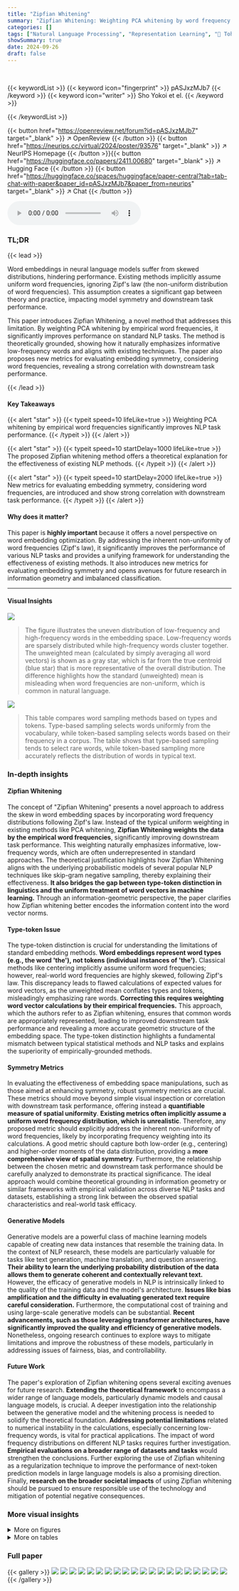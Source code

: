 ```yaml
---
title: "Zipfian Whitening"
summary: "Zipfian Whitening: Weighting PCA whitening by word frequency dramatically improves NLP task performance, surpassing established baselines and providing a theoretical framework for existing methods."
categories: []
tags: ["Natural Language Processing", "Representation Learning", "🏢 Tohoku University",]
showSummary: true
date: 2024-09-26
draft: false
---
```


<br>

{{< keywordList >}}
{{< keyword icon="fingerprint" >}} pASJxzMJb7 {{< /keyword >}}
{{< keyword icon="writer" >}} Sho Yokoi et el. {{< /keyword >}}
 
{{< /keywordList >}}

{{< button href="https://openreview.net/forum?id=pASJxzMJb7" target="_blank" >}}
↗ OpenReview
{{< /button >}}
{{< button href="https://neurips.cc/virtual/2024/poster/93576" target="_blank" >}}
↗ NeurIPS Homepage
{{< /button >}}{{< button href="https://huggingface.co/papers/2411.00680" target="_blank" >}}
↗ Hugging Face
{{< /button >}}
{{< button href="https://huggingface.co/spaces/huggingface/paper-central?tab=tab-chat-with-paper&paper_id=pASJxzMJb7&paper_from=neurips" target="_blank" >}}
↗ Chat
{{< /button >}}



<audio controls>
    <source src="https://ai-paper-reviewer.com/pASJxzMJb7/podcast.wav" type="audio/wav">
    Your browser does not support the audio element.
</audio>


### TL;DR


{{< lead >}}

Word embeddings in neural language models suffer from skewed distributions, hindering performance.  Existing methods implicitly assume uniform word frequencies, ignoring Zipf's law (the non-uniform distribution of word frequencies). This assumption creates a significant gap between theory and practice, impacting model symmetry and downstream task performance.

This paper introduces Zipfian Whitening, a novel method that addresses this limitation. By weighting PCA whitening by empirical word frequencies, it significantly improves performance on standard NLP tasks.  The method is theoretically grounded, showing how it naturally emphasizes informative low-frequency words and aligns with existing techniques. The paper also proposes new metrics for evaluating embedding symmetry, considering word frequencies, revealing a strong correlation with downstream task performance.

{{< /lead >}}


#### Key Takeaways

{{< alert "star" >}}
{{< typeit speed=10 lifeLike=true >}} Weighting PCA whitening by empirical word frequencies significantly improves NLP task performance. {{< /typeit >}}
{{< /alert >}}

{{< alert "star" >}}
{{< typeit speed=10 startDelay=1000 lifeLike=true >}} The proposed Zipfian whitening method offers a theoretical explanation for the effectiveness of existing NLP methods. {{< /typeit >}}
{{< /alert >}}

{{< alert "star" >}}
{{< typeit speed=10 startDelay=2000 lifeLike=true >}} New metrics for evaluating embedding symmetry, considering word frequencies, are introduced and show strong correlation with downstream task performance. {{< /typeit >}}
{{< /alert >}}

#### Why does it matter?
This paper is **highly important** because it offers a novel perspective on word embedding optimization. By addressing the inherent non-uniformity of word frequencies (Zipf's law), it significantly improves the performance of various NLP tasks and provides a unifying framework for understanding the effectiveness of existing methods.  It also introduces new metrics for evaluating embedding symmetry and opens avenues for future research in information geometry and imbalanced classification.

------
#### Visual Insights



![](https://ai-paper-reviewer.com/pASJxzMJb7/figures_1_1.jpg)

> The figure illustrates the uneven distribution of low-frequency and high-frequency words in the embedding space.  Low-frequency words are sparsely distributed while high-frequency words cluster together.  The unweighted mean (calculated by simply averaging all word vectors) is shown as a gray star, which is far from the true centroid (blue star) that is more representative of the overall distribution.  The difference highlights how the standard (unweighted) mean is misleading when word frequencies are non-uniform, which is common in natural language.





![](https://ai-paper-reviewer.com/pASJxzMJb7/tables_2_1.jpg)

> This table compares word sampling methods based on types and tokens. Type-based sampling selects words uniformly from the vocabulary, while token-based sampling selects words based on their frequency in a corpus.  The table shows that type-based sampling tends to select rare words, while token-based sampling more accurately reflects the distribution of words in typical text.





### In-depth insights


#### Zipfian Whitening
The concept of "Zipfian Whitening" presents a novel approach to address the skew in word embedding spaces by incorporating word frequency distributions following Zipf's law.  Instead of the typical uniform weighting in existing methods like PCA whitening, **Zipfian Whitening weights the data by the empirical word frequencies**, significantly improving downstream task performance. This weighting naturally emphasizes informative, low-frequency words, which are often underrepresented in standard approaches.  The theoretical justification highlights how Zipfian Whitening aligns with the underlying probabilistic models of several popular NLP techniques like skip-gram negative sampling, thereby explaining their effectiveness.  **It also bridges the gap between type-token distinction in linguistics and the uniform treatment of word vectors in machine learning.**  Through an information-geometric perspective, the paper clarifies how Zipfian whitening better encodes the information content into the word vector norms.

#### Type-token Issue
The type-token distinction is crucial for understanding the limitations of standard embedding methods.  **Word embeddings represent word types (e.g., the word 'the'), not tokens (individual instances of 'the').**  Classical methods like centering implicitly assume uniform word frequencies; however, real-world word frequencies are highly skewed, following Zipf's law. This discrepancy leads to flawed calculations of expected values for word vectors, as the unweighted mean conflates types and tokens, misleadingly emphasizing rare words.  **Correcting this requires weighting word vector calculations by their empirical frequencies.** This approach, which the authors refer to as Zipfian whitening, ensures that common words are appropriately represented, leading to improved downstream task performance and revealing a more accurate geometric structure of the embedding space. The type-token distinction highlights a fundamental mismatch between typical statistical methods and NLP tasks and explains the superiority of empirically-grounded methods.

#### Symmetry Metrics
In evaluating the effectiveness of embedding space manipulations, such as those aimed at enhancing symmetry, robust symmetry metrics are crucial.  These metrics should move beyond simple visual inspection or correlation with downstream task performance, offering instead a **quantifiable measure of spatial uniformity**.  **Existing metrics often implicitly assume a uniform word frequency distribution, which is unrealistic**.  Therefore, any proposed metric should explicitly address the inherent non-uniformity of word frequencies, likely by incorporating frequency weighting into its calculations. A good metric should capture both low-order (e.g., centering) and higher-order moments of the data distribution, providing a **more comprehensive view of spatial symmetry**.  Furthermore, the relationship between the chosen metric and downstream task performance should be carefully analyzed to demonstrate its practical significance. The ideal approach would combine theoretical grounding in information geometry or similar frameworks with empirical validation across diverse NLP tasks and datasets, establishing a strong link between the observed spatial characteristics and real-world task efficacy.

#### Generative Models
Generative models are a powerful class of machine learning models capable of creating new data instances that resemble the training data.  In the context of NLP research, these models are particularly valuable for tasks like text generation, machine translation, and question answering.  **Their ability to learn the underlying probability distribution of the data allows them to generate coherent and contextually relevant text.**  However, the efficacy of generative models in NLP is intrinsically linked to the quality of the training data and the model's architecture.  **Issues like bias amplification and the difficulty in evaluating generated text require careful consideration.** Furthermore, the computational cost of training and using large-scale generative models can be substantial.  **Recent advancements, such as those leveraging transformer architectures, have significantly improved the quality and efficiency of generative models.**  Nonetheless, ongoing research continues to explore ways to mitigate limitations and improve the robustness of these models, particularly in addressing issues of fairness, bias, and controllability.

#### Future Work
The paper's exploration of Zipfian whitening opens several exciting avenues for future research.  **Extending the theoretical framework** to encompass a wider range of language models, particularly dynamic models and causal language models, is crucial.  A deeper investigation into the relationship between the generative model and the whitening process is needed to solidify the theoretical foundation.  **Addressing potential limitations** related to numerical instability in the calculations, especially concerning low-frequency words, is vital for practical applications. The impact of word frequency distributions on different NLP tasks requires further investigation.  **Empirical evaluations on a broader range of datasets and tasks** would strengthen the conclusions.  Further exploring the use of Zipfian whitening as a regularization technique to improve the performance of next-token prediction models in large language models is also a promising direction. Finally, **research on the broader societal impacts** of using Zipfian whitening should be pursued to ensure responsible use of the technology and mitigation of potential negative consequences.


### More visual insights

<details>
<summary>More on figures
</summary>


![](https://ai-paper-reviewer.com/pASJxzMJb7/figures_5_1.jpg)

> This figure shows the relationship between the degree of symmetry (1st and 2nd moments) and the performance on downstream tasks for different word embedding models. The left panel shows the results using uniform word frequency, while the right panel uses Zipfian word frequency. The color of each point represents the task performance, showing that Zipfian weighting correlates better with downstream performance than uniform weighting.


![](https://ai-paper-reviewer.com/pASJxzMJb7/figures_8_1.jpg)

> This figure compares the relationship between information content (-log p(w)) and vector norms (||w||²) for the top 500 frequent words using different word embedding methods. The leftmost panel shows the results of uniform whitening; the middle left panel shows the results of uniform centering. The middle panel shows the results of a pre-trained GloVe model. The middle right panel shows the results of Zipfian centering, and the rightmost panel shows the results of Zipfian whitening.  The figure demonstrates how Zipfian whitening encodes information content into vector norms, unlike uniform whitening.


</details>




<details>
<summary>More on tables
</summary>


![](https://ai-paper-reviewer.com/pASJxzMJb7/tables_2_2.jpg)
> This table presents the results of the STS-B task using different word embedding models (GloVe, Word2Vec) and preprocessing techniques.  It shows that applying Zipfian whitening, a method that incorporates word frequency into the whitening process, consistently achieves better results than standard methods (centering and whitening) and other baselines (ABTT, SIF + CCR).

![](https://ai-paper-reviewer.com/pASJxzMJb7/tables_3_1.jpg)
> This table presents the results of an empirical evaluation comparing the performance of Zipfian whitening against several baselines on the STS-B benchmark.  The STS-B score (semantic textual similarity) is presented, showing the improvement achieved by using Zipfian whitening. The table highlights the consistent superior performance of Zipfian whitening across various baseline methods.

![](https://ai-paper-reviewer.com/pASJxzMJb7/tables_4_1.jpg)
> This table shows the results of the STS-B benchmark for different word embedding models (GloVe, Word2Vec) using various methods for embedding symmetry enhancement.  It compares the performance of standard centering and whitening against ABTT [39] and SIF + CCR [7] baselines, with and without the use of Zipfian weighting based on empirical word frequencies.  The results demonstrate that Zipfian whitening consistently outperforms the other methods.

![](https://ai-paper-reviewer.com/pASJxzMJb7/tables_4_2.jpg)
> This table shows the results of an empirical evaluation of Zipfian whitening on the STS-B benchmark dataset.  It compares the performance of Zipfian whitening against several baselines (GloVe + various methods, Word2Vec + various methods). Each entry represents the STS-B score (×100), a measure of semantic textual similarity. The table demonstrates that Zipfian whitening consistently outperforms the baselines.

![](https://ai-paper-reviewer.com/pASJxzMJb7/tables_5_1.jpg)
> This table presents the Spearman's rank correlation coefficients (multiplied by 100) between different symmetry scores and the downstream STS-B task performance.  The symmetry scores are calculated using both uniform and Zipfian priors for pre-trained and post-processed word embeddings from GloVe, word2Vec, and fastText.  The results show a much stronger correlation between the Zipfian-based symmetry scores and task performance compared to the uniform-based scores, including those from established methods like Average Cosine Similarity and IsoScore.

![](https://ai-paper-reviewer.com/pASJxzMJb7/tables_9_1.jpg)
> This table compares the performance of two different methods for enhancing the symmetry of word embeddings: uniform whitening and Zipfian whitening.  It shows that applying uniform whitening to token embeddings (which implicitly incorporates a Zipfian distribution at the type level) outperforms applying uniform whitening directly to type embeddings. The results are presented using the STS-B (Semantic Textual Similarity Benchmark) score.

![](https://ai-paper-reviewer.com/pASJxzMJb7/tables_16_1.jpg)
> This table presents the results of the STS-B benchmark task, comparing the performance of various word embedding methods, with a focus on Zipfian whitening and its impact on performance.

![](https://ai-paper-reviewer.com/pASJxzMJb7/tables_22_1.jpg)
> This table presents the results of the empirical performance evaluation of Zipfian whitening on various sentence similarity tasks (STS).  The results are broken down by word embedding model (GloVe, Word2Vec, fastText, and fastText-subword), and by different methods for processing the word embeddings (Averaging, Centering, Whitening, ABTT, and SIF+CCR).  For each model and method, the STS scores are reported, showing the effectiveness of Zipfian whitening compared to standard techniques.  The empirical word frequency used was derived from the enwiki dataset.

![](https://ai-paper-reviewer.com/pASJxzMJb7/tables_23_1.jpg)
> This table presents the results of applying Zipfian whitening to word embeddings on various sentence similarity tasks (STS).  It compares the performance of Zipfian whitening against several baselines, including averaging, uniform centering and whitening, and ABTT (all-but-the-top).  The empirical word frequency used is derived from the enwiki dataset.  The table shows that across all models and tasks tested, Zipfian whitening consistently outperforms the other methods.

![](https://ai-paper-reviewer.com/pASJxzMJb7/tables_23_2.jpg)
> This table presents the results of experiments using Japanese fastText embeddings.  It compares the performance of various methods (averaging, centering, whitening, ABTT, SIF+CCR) using both uniform and Zipfian whitening approaches on the Japanese Sentence Textual Similarity (JSTS) benchmark. The results demonstrate that Zipfian whitening consistently outperforms baseline methods in a multilingual setting.

![](https://ai-paper-reviewer.com/pASJxzMJb7/tables_23_3.jpg)
> This table presents the results of the JSTS (Japanese Semantic Textual Similarity) benchmark using Japanese fastText word embeddings.  The results are broken down by different preprocessing methods (averaging, centering, whitening, ABTT, and SIF+CCR) using both uniform and Zipfian whitening approaches. The table highlights that Zipfian whitening consistently achieves superior performance across all methods tested, demonstrating the effectiveness of this approach even in multilingual settings.

![](https://ai-paper-reviewer.com/pASJxzMJb7/tables_23_4.jpg)
> This table presents the results of an experiment comparing different methods for improving word embeddings.  The core comparison is between uniform and Zipfian whitening, with an additional condition of applying uniform whitening first, followed by rescaling norms using Zipfian whitening. This experiment aimed to see the effect of solely applying Zipfian whitening versus applying uniform whitening followed by Zipfian norm rescaling.

![](https://ai-paper-reviewer.com/pASJxzMJb7/tables_24_1.jpg)
> This table presents the results of applying uniform and Zipfian whitening methods to dynamic word embeddings on several sentence similarity tasks (STS).  The results show that applying Zipfian whitening, which accounts for the non-uniform distribution of word frequencies (Zipf's law), consistently leads to better performance than uniform whitening.

</details>




### Full paper

{{< gallery >}}
<img src="https://ai-paper-reviewer.com/pASJxzMJb7/1.png" class="grid-w50 md:grid-w33 xl:grid-w25" />
<img src="https://ai-paper-reviewer.com/pASJxzMJb7/2.png" class="grid-w50 md:grid-w33 xl:grid-w25" />
<img src="https://ai-paper-reviewer.com/pASJxzMJb7/3.png" class="grid-w50 md:grid-w33 xl:grid-w25" />
<img src="https://ai-paper-reviewer.com/pASJxzMJb7/4.png" class="grid-w50 md:grid-w33 xl:grid-w25" />
<img src="https://ai-paper-reviewer.com/pASJxzMJb7/5.png" class="grid-w50 md:grid-w33 xl:grid-w25" />
<img src="https://ai-paper-reviewer.com/pASJxzMJb7/6.png" class="grid-w50 md:grid-w33 xl:grid-w25" />
<img src="https://ai-paper-reviewer.com/pASJxzMJb7/7.png" class="grid-w50 md:grid-w33 xl:grid-w25" />
<img src="https://ai-paper-reviewer.com/pASJxzMJb7/8.png" class="grid-w50 md:grid-w33 xl:grid-w25" />
<img src="https://ai-paper-reviewer.com/pASJxzMJb7/9.png" class="grid-w50 md:grid-w33 xl:grid-w25" />
<img src="https://ai-paper-reviewer.com/pASJxzMJb7/10.png" class="grid-w50 md:grid-w33 xl:grid-w25" />
<img src="https://ai-paper-reviewer.com/pASJxzMJb7/11.png" class="grid-w50 md:grid-w33 xl:grid-w25" />
<img src="https://ai-paper-reviewer.com/pASJxzMJb7/12.png" class="grid-w50 md:grid-w33 xl:grid-w25" />
<img src="https://ai-paper-reviewer.com/pASJxzMJb7/13.png" class="grid-w50 md:grid-w33 xl:grid-w25" />
<img src="https://ai-paper-reviewer.com/pASJxzMJb7/14.png" class="grid-w50 md:grid-w33 xl:grid-w25" />
<img src="https://ai-paper-reviewer.com/pASJxzMJb7/15.png" class="grid-w50 md:grid-w33 xl:grid-w25" />
<img src="https://ai-paper-reviewer.com/pASJxzMJb7/16.png" class="grid-w50 md:grid-w33 xl:grid-w25" />
<img src="https://ai-paper-reviewer.com/pASJxzMJb7/17.png" class="grid-w50 md:grid-w33 xl:grid-w25" />
<img src="https://ai-paper-reviewer.com/pASJxzMJb7/18.png" class="grid-w50 md:grid-w33 xl:grid-w25" />
<img src="https://ai-paper-reviewer.com/pASJxzMJb7/19.png" class="grid-w50 md:grid-w33 xl:grid-w25" />
<img src="https://ai-paper-reviewer.com/pASJxzMJb7/20.png" class="grid-w50 md:grid-w33 xl:grid-w25" />
{{< /gallery >}}